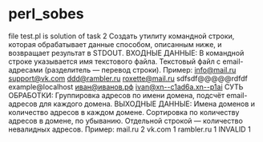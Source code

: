 # perl_sobes

file test.pl is solution of task 2
Создать утилиту командной строки, которая обрабатывает данные способом, описанным ниже, и возвращает результат в STDOUT.  ВХОДНЫЕ ДАННЫЕ: В командной строке указывается имя текстового файла. Текстовый файл с email-адресами (разделитель — перевод строки). Пример: info@mail.ru support@vk.com ddd@rambler.ru roxette@mail.ru sdfsdf@@@@@rdfdf example@localhost иван@иванов.рф ivan@xn--c1ad6a.xn--p1ai СУТЬ ОБРАБОТКИ: Группировка адресов по имени домена, подсчёт email-адресов для каждого домена. ВЫХОДНЫЕ ДАННЫЕ: Имена доменов и количество адресов в каждом домене. Сортировка по количеству адресов в домене, по убыванию. Отдельной строкой — количество невалидных адресов. Пример: mail.ru 2 vk.com 1 rambler.ru 1 INVALID 1
